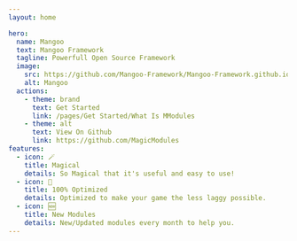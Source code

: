 ```yaml
---
layout: home

hero:
  name: Mangoo
  text: Mangoo Framework
  tagline: Powerfull Open Source Framework
  image:
    src: https://github.com/Mangoo-Framework/Mangoo-Framework.github.io/blob/main/docs/icons/icon.png?raw=true
    alt: Mangoo
  actions:
    - theme: brand
      text: Get Started
      link: /pages/Get Started/What Is MModules
    - theme: alt
      text: View On Github
      link: https://github.com/MagicModules
features:
  - icon: 🪄
    title: Magical
    details: So Magical that it's useful and easy to use!
  - icon: 🚀
    title: 100% Optimized
    details: Optimized to make your game the less laggy possible.
  - icon: 🆕
    title: New Modules
    details: New/Updated modules every month to help you.
---
```


<style>
:root {
  --vp-home-hero-name-color: transparent;
  --vp-home-hero-name-background: -webkit-linear-gradient(120deg, #DB6A63 30%, #7B63DB);

  --vp-home-hero-image-background-image: linear-gradient(-45deg, #DB6A63 50%, #7B63DB 50%);
  --vp-home-hero-image-filter: blur(44px);
}
</style>
